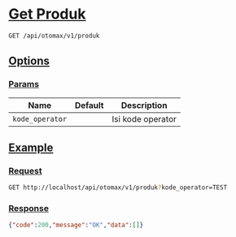 # [Get Produk]()

```bash
GET /api/otomax/v1/produk
```

## [Options]()

### [Params]()

Name | Default | Description
--- | --- | ---
`kode_operator` | | Isi kode operator

## [Example]()

### [Request]()

```bash
GET http://localhost/api/otomax/v1/produk?kode_operator=TEST
```

### [Response]()

```json
{"code":200,"message":"OK","data":[]}
```
